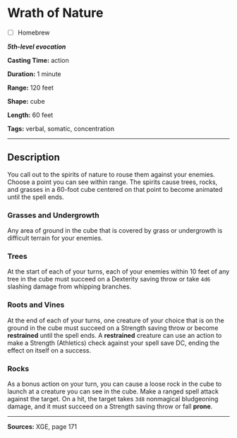# Wrath of Nature

- [ ] Homebrew

***5th-level evocation***

**Casting Time:** action

**Duration:** 1 minute

**Range:** 120 feet

**Shape:** cube

**Length:** 60 feet

**Tags:** verbal, somatic, concentration

---

## Description
You call out to the spirits of nature to rouse them against your enemies.
Choose a point you can see within range.
The spirits cause trees, rocks, and grasses in a 60-foot cube centered on that point to become animated until the spell ends.

### Grasses and Undergrowth
Any area of ground in the cube that is covered by grass or undergrowth is difficult terrain for your enemies.

### Trees
At the start of each of your turns, each of your enemies within 10 feet of any tree in the cube must succeed on a Dexterity saving throw or take `4d6` slashing damage from whipping branches.

### Roots and Vines
At the end of each of your turns, one creature of your choice that is on the ground in the cube must succeed on a Strength saving throw or become **restrained** until the spell ends.
A **restrained** creature can use an action to make a Strength (Athletics) check against your spell save DC, ending the effect on itself on a success.

### Rocks
As a bonus action on your turn, you can cause a loose rock in the cube to launch at a creature you can see in the cube.
Make a ranged spell attack against the target.
On a hit, the target takes `3d8` nonmagical bludgeoning damage, and it must succeed on a Strength saving throw or fall **prone**.

---

**Sources:** XGE, page 171
